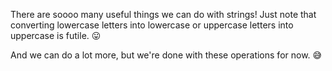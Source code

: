 There are soooo many useful things we can do with strings! Just note that converting lowercase letters into lowercase or uppercase letters into uppercase is futile. :stuck_out_tongue:
 

And we can do a lot more, but we're done with these operations for now. :sweat_smile:
